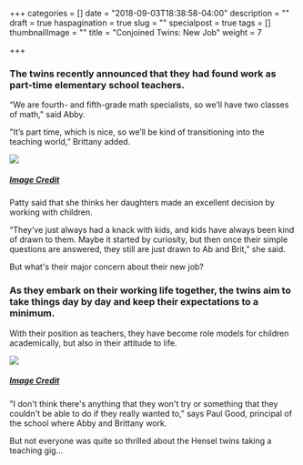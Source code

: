 +++
categories = []
date = "2018-09-03T18:38:58-04:00"
description = ""
draft = true
haspagination = true
slug = ""
specialpost = true
tags = []
thumbnailImage = ""
title = "Conjoined Twins: New Job"
weight = 7

+++
### The twins recently announced that they had found work as part-time elementary school teachers.

“We are fourth- and fifth-grade math specialists, so we’ll have two classes of math," said Abby.

"It’s part time, which is nice, so we’ll be kind of transitioning into the teaching world,” Brittany added.

[![](http://brainsation.com/wp-content/uploads/2018/07/ww-1-1-1.jpg)](http://brainsation.com/wp-content/uploads/2018/07/ww-1-1-1.jpg)

##### [_Image Credit_](https://goo.gl/images/dgFm2J)

Patty said that she thinks her daughters made an excellent decision by working with children.

“They’ve just always had a knack with kids, and kids have always been kind of drawn to them. Maybe it started by curiosity, but then once their simple questions are answered, they still are just drawn to Ab and Brit,” she said.

But what's their major concern about their new job?

### As they embark on their working life together, the twins aim to take things day by day and keep their expectations to a minimum.

With their position as teachers, they have become role models for children academically, but also in their attitude to life.

[![](http://brainsation.com/wp-content/uploads/2018/07/y-1-1-1.jpg)](http://brainsation.com/wp-content/uploads/2018/07/y-1-1-1.jpg)

##### [_Image Credit_](https://goo.gl/images/8QMx46)

"I don't think there's anything that they won't try or something that they couldn't be able to do if they really wanted to," says Paul Good, principal of the school where Abby and Brittany work.

But not everyone was quite so thrilled about the Hensel twins taking a teaching gig...